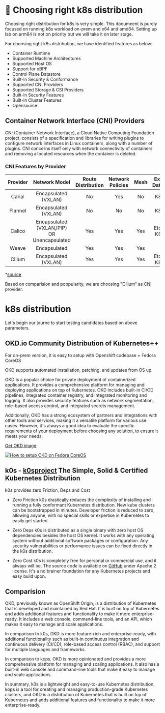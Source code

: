 # 📙 Choosing right k8s distribution

Choosing right distribution for k8s is very simple. This documeent is purely focused on running k8s workload on-prem and x64 and amd64.
Setting up lab on arm64 is not on priority but we will take it on later stage.

For choosing right k8s distribution, we have identified features as below:
- Container Runtime
- Supported Machine Architectures
- Supported Host OS
- Support for eBPF
- Control Plane Datastore
- Built-In Security & Conformance
- Supported CNI Providers
- Supported Storage & CSI Providers
- Built-In Security Features
- Built-In Cluster Features
- Opensource

## Container Network Interface (CNI) Providers

CNI (Container Network Interface), a Cloud Native Computing Foundation project, consists of a specification and libraries for writing plugins to configure network interfaces in Linux containers, along with a number of plugins. 
CNI concerns itself only with network connectivity of containers and removing allocated resources when the container is deleted.

### CNI Features by Provider
| Provider |                Network Model                | Route Distribution | Network Policies | Mesh | External Datastore | Encryption | Ingress/Egress Policies |
|:--------:|:-------------------------------------------:|:------------------:|:----------------:|:----:|:------------------:|:----------:|:-----------------------:|
| Canal    | Encapsulated (VXLAN)                        | No                 | Yes              | No   | K8s API            | Yes        | Yes                     |
| Flannel  | Encapsulated (VXLAN)                        | No                 | No               | No   | K8s API            | Yes        | No                      |
| Calico   | Encapsulated (VXLAN,IPIP) OR Unencapsulated | Yes                | Yes              | Yes  | Etcd and K8s API   | Yes        | Yes                     |
| Weave    | Encapsulated                                | Yes                | Yes              | Yes  | No                 | Yes        | Yes                     |
| Cilium   | Encapsulated (VXLAN)                        | Yes                | Yes              | Yes  | Etcd and K8s API   | Yes        | Yes                     |

*[source](https://ranchermanager.docs.rancher.com/faq/container-network-interface-providers)

Based on comparision and poppularity, we are choosing "Cilium" as CNI provider.

# k8s distribution

Let's begin our journe to start testing candidates based on above parameters.

## OKD.io Community Distribution of Kubernetes++

For on-prem version, it is easy to setup with Openshift codebase + Fedora CoreOS

OKD supports automated installation, patching, and updates from OS up.

OKD is a popular choice for private deployment of containerized applications. It provides a comprehensive platform for managing and deploying applications on top of Kubernetes. 
OKD includes built-in CI/CD pipelines, integrated container registry, and integrated monitoring and logging. 
It also provides security features such as network segmentation, role-based access control, and integrated secrets management.

Additionally, OKD has a strong ecosystem of partners and integrations with other tools and services, making it a versatile platform for various use cases. 
However, it's always a good idea to evaluate the specific requirements of your deployment before choosing any solution, to ensure it meets your needs.

[Get OKD image](https://console.redhat.com/)

[![How to setup OKD on Fedora CoreOS](https://img.youtube.com/vi/3aaaEGWrbX4/0.jpg)](https://www.youtube.com/watch?v=3aaaEGWrbX4)


## k0s - [k0sproject](https://k0sproject.io/) The Simple, Solid & Certified Kubernetes Distribution

k0s provides zero Friction, Deps and Cost

- Zero Friction
	k0s drastically reduces the complexity of installing and running a fully conformant Kubernetes distribution. 
	New kube clusters can be bootstrapped in minutes. Developer friction is reduced to zero, allowing anyone, with no special skills or expertise in Kubernetes to easily get started.

- Zero Deps
	k0s is distributed as a single binary with zero host OS dependencies besides the host OS kernel. 
	It works with any operating system without additional software packages or configuration. Any security vulnerabilities or performance issues can be fixed directly in the k0s distribution.
	
- Zero Cost
	k0s is completely free for personal or commercial use, and it always will be. 
	The source code is available on [GitHub](https://github.com/k0sproject/k0s) under Apache 2 license. 
	It's a no brainer foundation for any Kubernetes projects and easy build upon.
	
	
## Comparision

OKD, previously known as OpenShift Origin, is a distribution of Kubernetes that is developed and maintained by Red Hat. 
It is built on top of Kubernetes and adds additional features and functionality to make it more enterprise-ready. 
It includes a web console, command-line tools, and an API, which makes it easy to manage and scale applications.

In comparison to k0s, OKD is more feature-rich and enterprise-ready, with additional functionality such as built-in continuous integration and continuous delivery (CI/CD), role-based access control (RBAC), and support for multiple languages and frameworks.

In comparison to kops, OKD is more opinionated and provides a more comprehensive platform for managing and scaling applications. It also has a built-in web console and command-line tools that make it easy to manage and scale applications.

In summary, k0s is a lightweight and easy-to-use Kubernetes distribution, kops is a tool for creating and managing production-grade Kubernetes clusters, and OKD is a distribution of Kubernetes that is built on top of Kubernetes and adds additional features and functionality to make it more enterprise-ready.